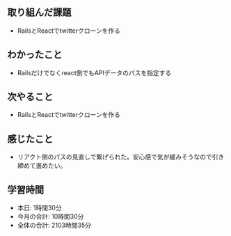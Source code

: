 ## 取り組んだ課題
- RailsとReactでtwitterクローンを作る
## わかったこと
- Railsだけでなくreact側でもAPIデータのパスを指定する
## 次やること
- RailsとReactでtwitterクローンを作る
## 感じたこと
- リアクト側のパスの見直しで繋げられた。安心感で気が緩みそうなので引き締めて進めたい。
## 学習時間
- 本日: 1時間30分
- 今月の合計: 10時間30分
- 全体の合計: 2103時間35分
